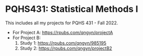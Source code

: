 # PQHS431: Statistical Methods I 
This includes all my projects for PQHS 431 - Fall 2022. 

- For Project A: https://rpubs.com/qngyn/projectA
- For Project B:
  1. Study 1: https://rpubs.com/qngyn/985195
  2. Study 2: https://rpubs.com/qngyn/projectB2

